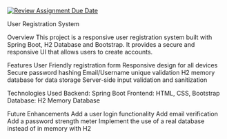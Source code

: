 [![Review Assignment Due Date](https://classroom.github.com/assets/deadline-readme-button-22041afd0340ce965d47ae6ef1cefeee28c7c493a6346c4f15d667ab976d596c.svg)](https://classroom.github.com/a/mwszR8OO)

User Registration System

Overview
This project is a responsive user registration system built with Spring Boot, H2 Database and Bootstrap. It provides a secure and responsive UI that allows users to create accounts.

Features
User Friendly registration form
Responsive design for all devices
Secure password hashing
Email/Username unique validation
H2 memory database for data storage
Server-side input validation and sanitization 

Technologies Used
Backend: Spring Boot
Frontend: HTML, CSS, Bootstrap
Database: H2 Memory Database

Future Enhancements
Add a user login functionality
Add email verification
Add a password strength meter
Implement the use of a real database instead of in memory with H2
